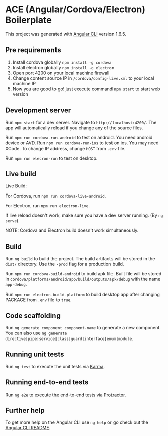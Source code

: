 # ACE (Angular/Cordova/Electron) Boilerplate

This project was generated with [Angular CLI](https://github.com/angular/angular-cli) version 1.6.5.

## Pre requirements
1. Install cordova globally `npm install -g cordova`
2. Install electron globally `npm install -g electron`
3. Open port 4200 on your local machine firewall
4. Change content source IP in `/cordova/config-live.xml` to your local machine IP
5. Now you are good to go! just execute command `npm start` to start web version

## Development server

Run `npm start` for a dev server. Navigate to `http://localhost:4200/`. The app will automatically reload if you change any of the source files.

Run `npm run cordova-run-android` to test on android. You need android device or AVD.
Run `npm run cordova-run-ios` to test on ios. You may need XCode.
To change IP address, change `HOST` from `.env` file.

Run `npm run elecron-run` to test on desktop.

## Live build

Live Build:

For Cordova, run `npm run cordova-live-android`.

For Electron, run `npm run electron-live`.

If live reload doesn't work, make sure you have a dev server running. (By `ng serve`).

NOTE: Cordova and Electron build doesn't work simultaneously.

## Build

Run `ng build` to build the project. The build artifacts will be stored in the `dist/` directory. Use the `-prod` flag for a production build.

Run `npm run cordova-build-android` to build apk file. Built file will be stored in `cordova/platforms/android/app/build/outputs/apk/debug` with the name `app-debug`.

Run `npm run electron-build-platform` to build desktop app after changing PACKAGE from `.env` file to `true`.

## Code scaffolding

Run `ng generate component component-name` to generate a new component. You can also use `ng generate directive|pipe|service|class|guard|interface|enum|module`.

## Running unit tests

Run `ng test` to execute the unit tests via [Karma](https://karma-runner.github.io).

## Running end-to-end tests

Run `ng e2e` to execute the end-to-end tests via [Protractor](http://www.protractortest.org/).

## Further help

To get more help on the Angular CLI use `ng help` or go check out the [Angular CLI README](https://github.com/angular/angular-cli/blob/master/README.md).
